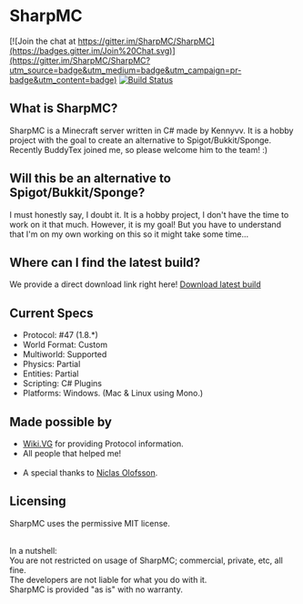 # SharpMC

[![Join the chat at https://gitter.im/SharpMC/SharpMC](https://badges.gitter.im/Join%20Chat.svg)](https://gitter.im/SharpMC/SharpMC?utm_source=badge&utm_medium=badge&utm_campaign=pr-badge&utm_content=badge)
[![Build Status](http://94.23.50.5:8080/buildStatus/icon?job=SharpMC)](http://94.23.50.5:8080/job/SharpMC/)

What is SharpMC?
----------------
SharpMC is a Minecraft server written in C# made by Kennyvv.
It is a hobby project with the goal to create an alternative to Spigot/Bukkit/Sponge.
Recently BuddyTex joined me, so please welcome him to the team! :)

Will this be an alternative to Spigot/Bukkit/Sponge?
-------------------------------------------------------
I must honestly say, I doubt it. It is a hobby project, I don't have the time to work on it that much.
However, it is my goal! But you have to understand that I'm on my own working on this so it might take some time...

Where can I find the latest build?
----------------------------------
We provide a direct download link right here! [Download latest build](http://94.23.50.5:8080/job/SharpMC/lastSuccessfulBuild/artifact/*zip*/archive.zip)

Current Specs
-----------------
  - Protocol: #47 (1.8.*)
  - World Format: Custom
  - Multiworld: Supported
  - Physics: Partial
  - Entities: Partial
  - Scripting: C# Plugins
  - Platforms: Windows. (Mac & Linux using Mono.)

Made possible by
------------------
  - <a href="http://wiki.vg/">Wiki.VG</a> for providing Protocol information.<br>
  - All people that helped me!<br><br>
  - A special thanks to <a href="https://github.com/NiclasOlofsson/">Niclas Olofsson</a>.

Licensing
----------
SharpMC uses the permissive MIT license.<br><br>

In a nutshell:<br>
You are not restricted on usage of SharpMC; commercial, private, etc, all fine.<br>
The developers are not liable for what you do with it.<br>
SharpMC is provided "as is" with no warranty.<br>
